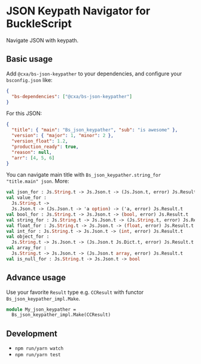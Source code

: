# JSON Keypath Navigator for BuckleScript

Navigate JSON with keypath.

## Basic usage

Add `@cxa/bs-json-keypather` to your dependencies, and configure your `bsconfig.json` like:

```json
{
  "bs-dependencies": ["@cxa/bs-json-keypather"]
}
```

For this JSON:

```json
{
  "title": { "main": "Bs_json_keypather", "sub": "is awesome" },
  "version": { "major": 1, "minor": 2 },
  "version_float": 1.2,
  "production_ready": true,
  "reason": null,
  "arr": [4, 5, 6]
}
```

You can navigate main title with `Bs_json_keypather.string_for "title.main" json`. More:

```ocaml
val json_for : Js.String.t -> Js.Json.t -> (Js.Json.t, error) Js.Result.t
val value_for :
  Js.String.t ->
  Js.Json.t -> (Js.Json.t -> 'a option) -> ('a, error) Js.Result.t
val bool_for : Js.String.t -> Js.Json.t -> (bool, error) Js.Result.t
val string_for : Js.String.t -> Js.Json.t -> (Js.String.t, error) Js.Result.t
val float_for : Js.String.t -> Js.Json.t -> (float, error) Js.Result.t
val int_for : Js.String.t -> Js.Json.t -> (int, error) Js.Result.t
val object_for :
  Js.String.t -> Js.Json.t -> (Js.Json.t Js.Dict.t, error) Js.Result.t
val array_for :
  Js.String.t -> Js.Json.t -> (Js.Json.t array, error) Js.Result.t
val is_null_for : Js.String.t -> Js.Json.t -> bool
```

## Advance usage

Use your favorite `Result` type e.g. `CCResult` with functor `Bs_json_keypather_impl.Make`.

```ocaml
module My_json_keypather =
  Bs_json_keypather_impl.Make(CCResult)
```

## Development

* `npm run/yarn watch`
* `npm run/yarn test`
